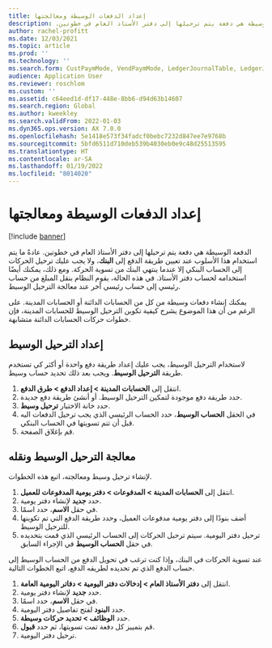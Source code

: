 ```yaml
---
title: إعداد الدفعات الوسيطة ومعالجتها‬‏‫
description: يوضح هذا الموضوع كيفية إعداد دفعات العميل الوسيطة ومعالجتها‬‏‫. الدفعة الوسيطة هي دفعة يتم ترحيلها إلى دفتر الأستاذ العام في خطوتين.
author: rachel-profitt
ms.date: 12/03/2021
ms.topic: article
ms.prod: ''
ms.technology: ''
ms.search.form: CustPaymMode, VendPaymMode, LedgerJournalTable, LedgerJournalTransCustPaym, LedgerJournalTransVendPaym, LedgerJournalTransDaily
audience: Application User
ms.reviewer: roschlom
ms.custom: ''
ms.assetid: c64eed1d-df17-448e-8bb6-d94d63b14607
ms.search.region: Global
ms.author: kweekley
ms.search.validFrom: 2022-01-03
ms.dyn365.ops.version: AX 7.0.0
ms.openlocfilehash: 5e1418e573f34fadcf0bebc7232d847ee7e9768b
ms.sourcegitcommit: 5bfd6511d710deb539b4030eb0e9c48d25513595
ms.translationtype: HT
ms.contentlocale: ar-SA
ms.lasthandoff: 01/19/2022
ms.locfileid: "8014020"
---
```

# <a name="set-up-and-process-bridged-payments"></a>إعداد الدفعات الوسيطة ومعالجتها‬‏‫

[!include [banner](../includes/banner.md)]

الدفعة الوسيطة هي دفعة يتم ترحيلها إلى دفتر الأستاذ العام في خطوتين. عادةً ما يتم استخدام هذا الأسلوب عند تعيين طريقة الدفع إلى **البنك**، ولا يجب عليك ترحيل الحركات إلى الحساب البنكي إلا عندما ينتهي البنك من تسوية الحركة. ومع ذلك، يمكنك أيضًا استخدامه لحساب دفتر الأستاذ. في هذه الحالة، يقوم النظام بنقل المبلغ من حساب رئيسي إلى حساب رئيسي آخر عند معالجة الترحيل الوسيط.

يمكنك إنشاء دفعات وسيطة من كل من الحسابات الدائنة أو الحسابات المدينة. على الرغم من أن هذا الموضوع يشرح كيفية تكوين الترحيل الوسيط للحسابات المدينة، فإن خطوات حركات الحسابات الدائنة متشابهة.

## <a name="set-up-bridging-posting"></a>إعداد الترحيل الوسيط

لاستخدام الترحيل الوسيط، يجب عليك إعداد طريقة دفع واحدة أو أكثر كي تستخدم طريقة **الترحيل الوسيط**. ويجب بعد ذلك تحديد حساب وسيط.

1. انتقل إلى **الحسابات المدينة &gt; إعداد الدفع &gt; طرق الدفع**.
2. حدد طريقة دفع موجودة لتمكين الترحيل الوسيط. أو أنشئ طريقة دفع جديدة.
3. حدد خانة الاختيار **ترحيل وسيط**.
4. في الحقل **الحساب الوسيط**، حدد الحساب الرئيسي الذي يجب ترحيل الدفعات اليه قبل أن تتم تسويتها في الحساب البنكي.
5. قم بإغلاق الصفحة.

## <a name="process-and-transfer-bridging-posting"></a>معالجة الترحيل الوسيط ونقله

لإنشاء ترحيل وسيط ومعالجته، اتبع هذه الخطوات.

1. انتقل إلى **الحسابات المدينة &gt; المدفوعات &gt; دفتر يومية المدفوعات للعميل**.
2. حدد **جديد** لإنشاء دفتر يومية.
3. في حقل **الاسم**، حدد اسمًا.
4. أضف بنودًا إلى دفتر يومية مدفوعات العميل، وحدد طريقة الدفع التي تم تكوينها للترحيل الوسيط.
5. ترحيل دفتر اليومية. سيتم ترحيل الحركات إلى الحساب الرئيسي الذي قمت بتحديده في حقل **الحساب الوسيط** في الإجراء السابق.

عند تسوية الحركات في البنك، وإذا كنت ترغب في تحويل الدفع من الحساب الوسيط إلى حساب الدفع الذي تم تحديده لطريقه الدفع، اتبع الخطوات التالية.

1. انتقل إلى **دفتر الأستاذ العام &gt; إدخالات دفتر اليومية &gt; دفاتر اليومية العامة**‬.
2. حدد **جديد** لإنشاء دفتر يومية.
3. في حقل **الاسم**، حدد اسمًا.
4. حدد **البنود** لفتح تفاصيل دفتر اليومية.
5. حدد **الوظائف &gt; تحديد حركات وسيطة**.
6. قم بتمييز كل دفعة تمت تسويتها، ثم حدد **قبول**.
7. ترحيل دفتر اليومية.
